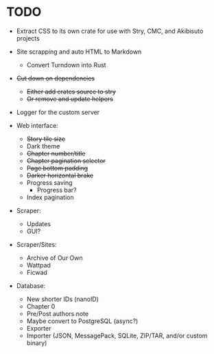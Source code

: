 # TODO

- Extract CSS to its own crate for use with Stry, CMC, and Akibisuto projects
- Site scrapping and auto HTML to Markdown
  - Convert Turndown into Rust
- ~~Cut down on dependencies~~
  - ~~Either add crates source to stry~~
  - ~~Or remove and update helpers~~
- Logger for the custom server

- Web interface:
  - ~~Story tile size~~
  - Dark theme
  - ~~Chapter number/title~~
  - ~~Chapter pagination selector~~
  - ~~Page bottom padding~~
  - ~~Darker horizontal brake~~
  - Progress saving
    - Progress bar?
  - Index pagination

- Scraper:
  - Updates
  - GUI?

- Scraper/Sites:
  - Archive of Our Own
  - Wattpad
  - Ficwad

- Database:
  - New shorter IDs (nanoID)
  - Chapter 0
  - Pre/Post authors note
  - Maybe convert to PostgreSQL (async?)
  - Exporter
  - Importer (JSON, MessagePack, SQLite, ZIP/TAR, and/or custom binary)
